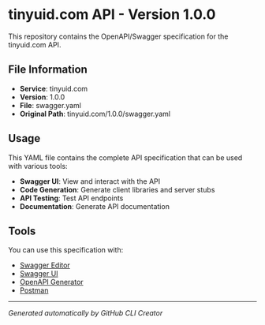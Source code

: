 # tinyuid.com API - Version 1.0.0

This repository contains the OpenAPI/Swagger specification for the tinyuid.com API.

## File Information

- **Service**: tinyuid.com
- **Version**: 1.0.0
- **File**: swagger.yaml
- **Original Path**: tinyuid.com/1.0.0/swagger.yaml

## Usage

This YAML file contains the complete API specification that can be used with various tools:

- **Swagger UI**: View and interact with the API
- **Code Generation**: Generate client libraries and server stubs
- **API Testing**: Test API endpoints
- **Documentation**: Generate API documentation

## Tools

You can use this specification with:

- [Swagger Editor](https://editor.swagger.io/)
- [Swagger UI](https://swagger.io/tools/swagger-ui/)
- [OpenAPI Generator](https://openapi-generator.tech/)
- [Postman](https://www.postman.com/)

---

*Generated automatically by GitHub CLI Creator*
